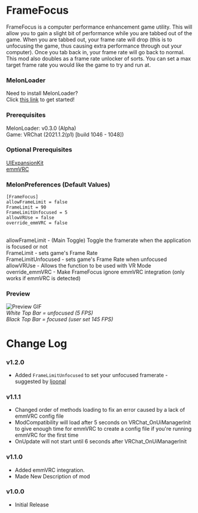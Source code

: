 # FrameFocus
FrameFocus is a computer performance enhancement game utility. This will allow you to gain a slight bit of performance while you are tabbed out of the game. When you are tabbed out, your frame rate will drop (this is to unfocusing the game, thus causing extra performance through out your computer). Once you tab back in, your frame rate will go back to normal. This mod also doubles as a frame rate unlocker of sorts. You can set a max target frame rate you would like the game to try and run at.

### MelonLoader
Need to install MelonLoader?<br>
Click [this link](https://melonwiki.xyz/) to get started!

### Prerequisites
MelonLoader: v0.3.0 (Alpha)<br>
Game: VRChat (2021.1.2(p1) [build 1046 - 1048])<br>

### Optional Prerequisites
[UIExpansionKit](https://github.com/knah/VRCMods)<br>
[emmVRC](https://discord.gg/emmvrc)

### MelonPreferences (Default Values)
```
[FrameFocus]
allowFrameLimit = false
FrameLimit = 90
FrameLimitUnfocused = 5
allowVRUse = false
override_emmVRC = false
```
<br>
allowFrameLimit - (Main Toggle) Toggle the framerate when the application is focused or not<br>
FrameLimit - sets game's Frame Rate<br>
FrameLimitUnfocused - sets game's Frame Rate when unfocused<br>
allowVRUse - Allows the function to be used with VR Mode<br>
override_emmVRC - Make FrameFocus ignore emmVRC integration (only works if emmVRC is detected)

### Preview
![Preview GIF](https://kortyboi.com/img/upload/QQscYMB2ho.gif)<br>
*White Top Bar = unfocused (5 FPS)*<br>
*Black Top Bar = focused (user set 145 FPS)*

# Change Log
### v1.2.0
* Added `FrameLimitUnfocused` to set your unfocused framerate - suggested by [ljoonal](https://github.com/KortyBoi/FrameFocus/pull/1)

### v1.1.1
* Changed order of methods loading to fix an error caused by a lack of emmVRC config file
* ModCompatibility will load after 5 seconds on VRChat_OnUiManagerInit to give enough time for emmVRC to create a config file if you're running emmVRC for the first time
* OnUpdate will not start until 6 seconds after VRChat_OnUiManagerInit

### v1.1.0
* Added emmVRC integration.
* Made New Description of mod

### v1.0.0
* Initial Release
